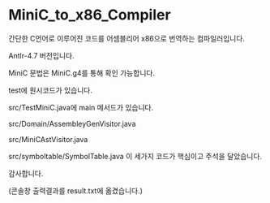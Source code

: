 # MiniC_to_x86_Compiler

간단한 C언어로 이루어진 코드를 어셈블리어 x86으로 번역하는 컴파일러입니다.

Antlr-4.7 버전입니다.

MiniC 문법은 MiniC.g4를 통해 확인 가능합니다.

test에 원시코드가 있습니다.

src/TestMiniC.java에 main 메서드가 있습니다.

src/Domain/AssembleyGenVisitor.java

src/MiniCAstVisitor.java

src/symboltable/SymbolTable.java 
이 세가지 코드가 핵심이고 주석을 달았습니다.

감사합니다.

(콘솔창 출력결과를 result.txt에 옮겼습니다.)
